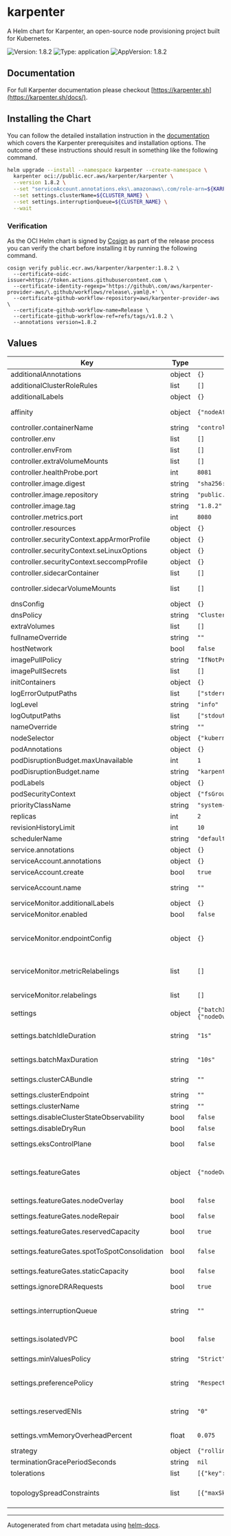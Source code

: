 # karpenter

A Helm chart for Karpenter, an open-source node provisioning project built for Kubernetes.

![Version: 1.8.2](https://img.shields.io/badge/Version-1.8.2-informational?style=flat-square) ![Type: application](https://img.shields.io/badge/Type-application-informational?style=flat-square) ![AppVersion: 1.8.2](https://img.shields.io/badge/AppVersion-1.8.2-informational?style=flat-square)

## Documentation

For full Karpenter documentation please checkout [https://karpenter.sh](https://karpenter.sh/docs/).

## Installing the Chart

You can follow the detailed installation instruction in the [documentation](https://karpenter.sh/docs/getting-started/getting-started-with-karpenter) which covers the Karpenter prerequisites and installation options. The outcome of these instructions should result in something like the following command.

```bash
helm upgrade --install --namespace karpenter --create-namespace \
  karpenter oci://public.ecr.aws/karpenter/karpenter \
  --version 1.8.2 \
  --set "serviceAccount.annotations.eks\.amazonaws\.com/role-arn=${KARPENTER_IAM_ROLE_ARN}" \
  --set settings.clusterName=${CLUSTER_NAME} \
  --set settings.interruptionQueue=${CLUSTER_NAME} \
  --wait
```

### Verification

As the OCI Helm chart is signed by [Cosign](https://github.com/sigstore/cosign) as part of the release process you can verify the chart before installing it by running the following command.

```shell
cosign verify public.ecr.aws/karpenter/karpenter:1.8.2 \
  --certificate-oidc-issuer=https://token.actions.githubusercontent.com \
  --certificate-identity-regexp='https://github\.com/aws/karpenter-provider-aws/\.github/workflows/release\.yaml@.+' \
  --certificate-github-workflow-repository=aws/karpenter-provider-aws \
  --certificate-github-workflow-name=Release \
  --certificate-github-workflow-ref=refs/tags/v1.8.2 \
  --annotations version=1.8.2
```

## Values

| Key | Type | Default | Description |
|-----|------|---------|-------------|
| additionalAnnotations | object | `{}` | Additional annotations to add into metadata. |
| additionalClusterRoleRules | list | `[]` | Specifies additional rules for the core ClusterRole. |
| additionalLabels | object | `{}` | Additional labels to add into metadata. |
| affinity | object | `{"nodeAffinity":{"requiredDuringSchedulingIgnoredDuringExecution":{"nodeSelectorTerms":[{"matchExpressions":[{"key":"karpenter.sh/nodepool","operator":"DoesNotExist"}]}]}},"podAntiAffinity":{"requiredDuringSchedulingIgnoredDuringExecution":[{"topologyKey":"kubernetes.io/hostname"}]}}` | Affinity rules for scheduling the pod. If an explicit label selector is not provided for pod affinity or pod anti-affinity one will be created from the pod selector labels. |
| controller.containerName | string | `"controller"` | Distinguishing container name (containerName: karpenter-controller). |
| controller.env | list | `[]` | Additional environment variables for the controller pod. |
| controller.envFrom | list | `[]` |  |
| controller.extraVolumeMounts | list | `[]` | Additional volumeMounts for the controller container. |
| controller.healthProbe.port | int | `8081` | The container port to use for http health probe. |
| controller.image.digest | string | `"sha256:ec27ec5b66f313d89174e3d59eee766caff99a746f36f74f156fd186b5baf407"` | SHA256 digest of the controller image. |
| controller.image.repository | string | `"public.ecr.aws/karpenter/controller"` | Repository path to the controller image. |
| controller.image.tag | string | `"1.8.2"` | Tag of the controller image. |
| controller.metrics.port | int | `8080` | The container port to use for metrics. |
| controller.resources | object | `{}` | Resources for the controller container. |
| controller.securityContext.appArmorProfile | object | `{}` | AppArmor profile for the controller container. |
| controller.securityContext.seLinuxOptions | object | `{}` | SELinux options for the controller container. |
| controller.securityContext.seccompProfile | object | `{}` | Seccomp profile for the controller container. |
| controller.sidecarContainer | list | `[]` | Additional sidecarContainer config |
| controller.sidecarVolumeMounts | list | `[]` | Additional volumeMounts for the sidecar - this will be added to the volume mounts on top of extraVolumeMounts |
| dnsConfig | object | `{}` | Configure DNS Config for the pod |
| dnsPolicy | string | `"ClusterFirst"` | Configure the DNS Policy for the pod |
| extraVolumes | list | `[]` | Additional volumes for the pod. |
| fullnameOverride | string | `""` | Overrides the chart's computed fullname. |
| hostNetwork | bool | `false` | Bind the pod to the host network. This is required when using a custom CNI. |
| imagePullPolicy | string | `"IfNotPresent"` | Image pull policy for Docker images. |
| imagePullSecrets | list | `[]` | Image pull secrets for Docker images. |
| initContainers | object | `{}` | add additional initContainers to run before karpenter container starts |
| logErrorOutputPaths | list | `["stderr"]` | Log errorOutputPaths - defaults to stderr only |
| logLevel | string | `"info"` | Global log level, defaults to 'info' |
| logOutputPaths | list | `["stdout"]` | Log outputPaths - defaults to stdout only |
| nameOverride | string | `""` | Overrides the chart's name. |
| nodeSelector | object | `{"kubernetes.io/os":"linux"}` | Node selectors to schedule the pod to nodes with labels. |
| podAnnotations | object | `{}` | Additional annotations for the pod. |
| podDisruptionBudget.maxUnavailable | int | `1` |  |
| podDisruptionBudget.name | string | `"karpenter"` |  |
| podLabels | object | `{}` | Additional labels for the pod. |
| podSecurityContext | object | `{"fsGroup":65532,"seccompProfile":{"type":"RuntimeDefault"}}` | SecurityContext for the pod. |
| priorityClassName | string | `"system-cluster-critical"` | PriorityClass name for the pod. |
| replicas | int | `2` | Number of replicas. |
| revisionHistoryLimit | int | `10` | The number of old ReplicaSets to retain to allow rollback. |
| schedulerName | string | `"default-scheduler"` | Specify which Kubernetes scheduler should dispatch the pod. |
| service.annotations | object | `{}` | Additional annotations for the Service. |
| serviceAccount.annotations | object | `{}` | Additional annotations for the ServiceAccount. |
| serviceAccount.create | bool | `true` | Specifies if a ServiceAccount should be created. |
| serviceAccount.name | string | `""` | The name of the ServiceAccount to use. If not set and create is true, a name is generated using the fullname template. |
| serviceMonitor.additionalLabels | object | `{}` | Additional labels for the ServiceMonitor. |
| serviceMonitor.enabled | bool | `false` | Specifies whether a ServiceMonitor should be created. |
| serviceMonitor.endpointConfig | object | `{}` | Configuration on `http-metrics` endpoint for the ServiceMonitor. Not to be used to add additional endpoints. See the Prometheus operator documentation for configurable fields https://github.com/prometheus-operator/prometheus-operator/blob/main/Documentation/api-reference/api.md#endpoint |
| serviceMonitor.metricRelabelings | list | `[]` | Metric relabelings for the `http-metrics` endpoint on the ServiceMonitor. For more details on metric relabelings, see: https://prometheus.io/docs/prometheus/latest/configuration/configuration/#metric_relabel_configs |
| serviceMonitor.relabelings | list | `[]` | Relabelings for the `http-metrics` endpoint on the ServiceMonitor. For more details on relabelings, see: https://prometheus.io/docs/prometheus/latest/configuration/configuration/#relabel_config |
| settings | object | `{"batchIdleDuration":"1s","batchMaxDuration":"10s","clusterCABundle":"","clusterEndpoint":"","clusterName":"","disableClusterStateObservability":false,"disableDryRun":false,"eksControlPlane":false,"featureGates":{"nodeOverlay":false,"nodeRepair":false,"reservedCapacity":true,"spotToSpotConsolidation":false,"staticCapacity":false},"ignoreDRARequests":true,"interruptionQueue":"","isolatedVPC":false,"minValuesPolicy":"Strict","preferencePolicy":"Respect","reservedENIs":"0","vmMemoryOverheadPercent":0.075}` | Global Settings to configure Karpenter |
| settings.batchIdleDuration | string | `"1s"` | The maximum amount of time with no new ending pods that if exceeded ends the current batching window. If pods arrive faster than this time, the batching window will be extended up to the maxDuration. If they arrive slower, the pods will be batched separately. |
| settings.batchMaxDuration | string | `"10s"` | The maximum length of a batch window. The longer this is, the more pods we can consider for provisioning at one time which usually results in fewer but larger nodes. |
| settings.clusterCABundle | string | `""` | Cluster CA bundle for TLS configuration of provisioned nodes. If not set, this is taken from the controller's TLS configuration for the API server. |
| settings.clusterEndpoint | string | `""` | Cluster endpoint. If not set, will be discovered during startup (EKS only). |
| settings.clusterName | string | `""` | Cluster name. |
| settings.disableClusterStateObservability | bool | `false` | Disable cluster state metrics and events. |
| settings.disableDryRun | bool | `false` | Disable dry run validation for EC2NodeClasses. |
| settings.eksControlPlane | bool | `false` | Marking this true means that your cluster is running with an EKS control plane and Karpenter should attempt to discover cluster details from the DescribeCluster API. |
| settings.featureGates | object | `{"nodeOverlay":false,"nodeRepair":false,"reservedCapacity":true,"spotToSpotConsolidation":false,"staticCapacity":false}` | Feature Gate configuration values. Feature Gates will follow the same graduation process and requirements as feature gates in Kubernetes. More information here https://kubernetes.io/docs/reference/command-line-tools-reference/feature-gates/#feature-gates-for-alpha-or-beta-features. |
| settings.featureGates.nodeOverlay | bool | `false` | nodeOverlay is ALPHA and is disabled by default. Setting this will allow the use of node overlay to impact scheduling decisions  |
| settings.featureGates.nodeRepair | bool | `false` | nodeRepair is ALPHA and is disabled by default. Setting this to true will enable node repair. |
| settings.featureGates.reservedCapacity | bool | `true` | reservedCapacity is BETA and is enabled by default. Setting this will enable native on-demand capacity reservation support. |
| settings.featureGates.spotToSpotConsolidation | bool | `false` | spotToSpotConsolidation is ALPHA and is disabled by default. Setting this to true will enable spot replacement consolidation for both single and multi-node consolidation. |
| settings.featureGates.staticCapacity | bool | `false` | staticCapacity is ALPHA and is disabled by default. Setting this to true will enable static capacity provisioning. |
| settings.ignoreDRARequests | bool | `true` | Ignore pods' DRA requests during scheduling simulations. |
| settings.interruptionQueue | string | `""` | Interruption queue is the name of the SQS queue used for processing interruption events from EC2. Interruption handling is disabled if not specified. Enabling interruption handling may require additional permissions on the controller service account. Additional permissions are outlined in the docs. |
| settings.isolatedVPC | bool | `false` | If true then assume we can't reach AWS services which don't have a VPC endpoint. This also has the effect of disabling look-ups to the AWS pricing endpoint. |
| settings.minValuesPolicy | string | `"Strict"` | How the Karpenter scheduler treats min values. Options include 'Strict' (fails scheduling when min values can't be met) and 'BestEffort' (relaxes min values when they can't be met). |
| settings.preferencePolicy | string | `"Respect"` | How the Karpenter scheduler should treat preferences. Preferences include preferredDuringSchedulingIgnoreDuringExecution node and pod affinities/anti-affinities and ScheduleAnyways topologySpreadConstraints. Can be one of 'Ignore' and 'Respect' |
| settings.reservedENIs | string | `"0"` | Reserved ENIs are not included in the calculations for max-pods or kube-reserved. This is most often used in the VPC CNI custom networking setup https://docs.aws.amazon.com/eks/latest/userguide/cni-custom-network.html. |
| settings.vmMemoryOverheadPercent | float | `0.075` | The VM memory overhead as a percent that will be subtracted from the total memory for all instance types. The value of `0.075` equals to 7.5%. |
| strategy | object | `{"rollingUpdate":{"maxUnavailable":1}}` | Strategy for updating the pod. |
| terminationGracePeriodSeconds | string | `nil` | Override the default termination grace period for the pod. |
| tolerations | list | `[{"key":"CriticalAddonsOnly","operator":"Exists"}]` | Tolerations to allow the pod to be scheduled to nodes with taints. |
| topologySpreadConstraints | list | `[{"maxSkew":1,"topologyKey":"topology.kubernetes.io/zone","whenUnsatisfiable":"DoNotSchedule"}]` | Topology spread constraints to increase the controller resilience by distributing pods across the cluster zones. If an explicit label selector is not provided one will be created from the pod selector labels. |

----------------------------------------------

Autogenerated from chart metadata using [helm-docs](https://github.com/norwoodj/helm-docs/).
